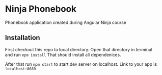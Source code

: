 # Ninja Phonebook

Phonebook application created during Angular Ninja course

## Installation

First checkout this repo to local directory.
Open that directory in terminal and run ```npm install```
That should install all dependenices.

After that run ```npm start``` to start dev server on localhost.
Link to your app is ```localhost:8080```
